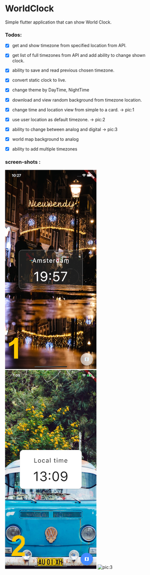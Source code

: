 # WorldClock

Simple flutter application that can show World Clock.


### Todos:
- [x] get and show timezone from specified location from API.
- [x] get list of full timezones from API and add ability to change shown clock.
- [x] ability to save and read previous chosen timezone.
- [x] convert static clock to live.
- [x] change theme by DayTime, NightTime
- [x] download and view random background from timezone location.
- [x] change time and location view from simple to a card. -> pic:1
- [x] use user location as default timezone. -> pic:2
- [x] ability to change between analog and digital -> pic:3
- [x] world map background to analog
- [x] ability to add multiple timezones


### screen-shots :
![pic:1](scr1.png) ![pic:2](scr2.png) ![pic:3](scr3.gif)
